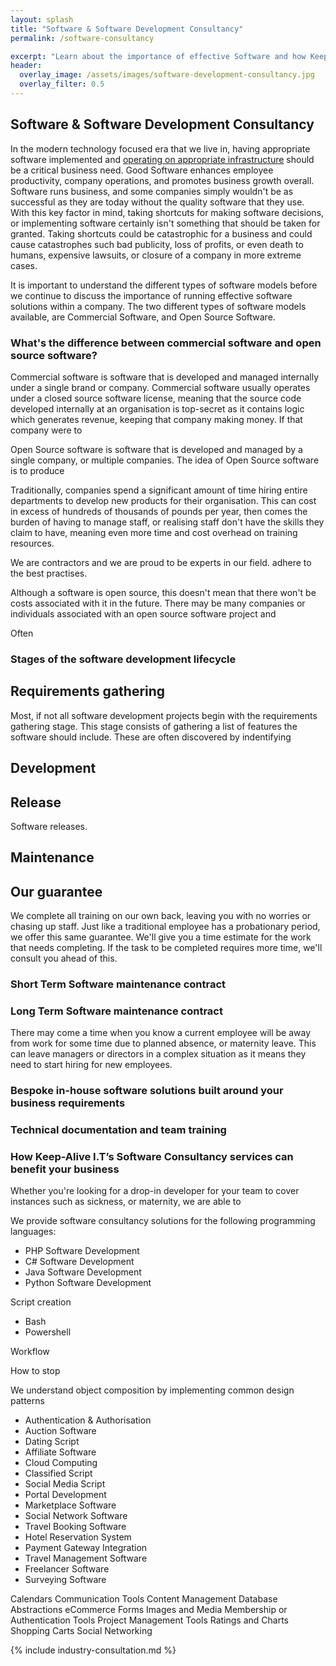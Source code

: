 ```yaml
---
layout: splash
title: "Software & Software Development Consultancy"
permalink: /software-consultancy

excerpt: "Learn about the importance of effective Software and how Keep-Alive I.T can help you make critical I.T Software decisions for your business."
header:
  overlay_image: /assets/images/software-development-consultancy.jpg
  overlay_filter: 0.5 
---
```


## Software & Software Development Consultancy
In the modern technology focused era that we live in, having appropriate software implemented and [operating on appropriate infrastructure](/it-operations-consultancy) should be a critical business need. Good Software enhances employee productivity, company operations, and promotes business growth overall. Software runs business, and some companies simply wouldn't be as successful as they are today without the quality software that they use. With this key factor in mind, taking shortcuts for making software decisions, or implementing software certainly isn't something that should be taken for granted. Taking shortcuts could be catastrophic for a business and could cause catastrophes such bad publicity, loss of profits, or even death to humans, expensive lawsuits, or closure of a company in more extreme cases.

It is important to understand the different types of software models before we continue to discuss the importance of running effective software solutions within a company. The two different types of software models available, are Commercial Software, and Open Source Software.

### What's the difference between commercial software and open source software?
Commercial software is software that is developed and managed internally under a single brand or company. Commercial software usually operates under a closed source software license, meaning that the source code developed internally at an organisation is top-secret as it contains logic which generates revenue, keeping that company making money. If that company were to 

Open Source software is software that is developed and managed by a single company, or multiple companies. The idea of Open Source software is to produce 


Traditionally, companies spend a significant amount of time hiring entire departments to develop new products for their organisation. This can cost in excess of hundreds of thousands of pounds per year, then comes the burden of having to manage staff, or realising staff don't have the skills they claim to have, meaning even more time and cost overhead on training resources.

We are contractors and we are proud to be experts in our field. adhere to the best practises.




Although a software is open source, this doesn't mean that there won't be costs associated with it in the future.
There may be many companies or individuals associated with an open source software project and 

Often 

### Stages of the software development lifecycle

## Requirements gathering
Most, if not all software development projects begin with the requirements gathering stage. This stage consists of gathering a list of features the software should include. These are often discovered by indentifying 

## Development

## Release
Software releases. 

## Maintenance 

## Our guarantee
We complete all training on our own back, leaving you with no worries or chasing up staff. Just like a traditional employee has a probationary period, we offer this same guarantee. 
We'll give you a time estimate for the work that needs completing. If the task to be completed requires more time, we'll consult you ahead of this.

### Short Term Software maintenance contract


### Long Term Software maintenance contract
There may come a time when you know a current employee will be away from work for some time due to planned absence, or maternity leave. This can leave managers or directors in a complex situation as it means they need to start hiring for new employees.

### Bespoke in-house software solutions built around your business requirements


### Technical documentation and team training

### How Keep-Alive I.T’s Software Consultancy services can benefit your business

Whether you're looking for a drop-in developer for your team to cover instances such as sickness, or maternity, we are able to 

We provide software consultancy solutions for the following programming languages:

- PHP Software Development
- C# Software Development
- Java Software Development
- Python Software Development

Script creation
- Bash
- Powershell

Workflow



How to stop 


We understand object composition by implementing common design patterns



- Authentication & Authorisation
- Auction Software
- Dating Script
- Affiliate Software
- Cloud Computing
- Classified Script
- Social Media Script
- Portal Development
- Marketplace Software
- Social Network Software
- Travel Booking Software
- Hotel Reservation System
- Payment Gateway Integration
- Travel Management Software
- Freelancer Software
- Surveying Software

Calendars
Communication Tools
Content Management
Database Abstractions
eCommerce
Forms
Images and Media
Membership or Authentication Tools
Project Management Tools
Ratings and Charts
Shopping Carts
Social Networking


{% include industry-consultation.md %}